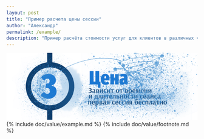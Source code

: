 ```yaml
---
layout: post
title: "Пример расчета цены сессии"
author: "Александр"
permalink: /example/
description: "Пример расчёта стоимости услуг для клиентов в различных часовых поясах, странах и континентах"
---
```


![Примеры расчета стоимости сеанса психотерапии](/_img/3-2.png)
{% include doc/value/example.md %}
{% include doc/value/footnote.md %}
